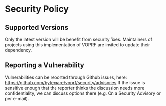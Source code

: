 # Security Policy

## Supported Versions

Only the latest version will be benefit from security fixes. Maintainers of projects using this implementation of VOPRF are invited to update their dependency.

## Reporting a Vulnerability

Vulnerabilities can be reported through Github issues, here: https://github.com/bytemare/voprf/security/advisories
If the issue is sensitive enough that the reporter thinks the discussion needs more confidentiality, we can discuss options there (e.g. On a Security Advisory or per e-mail).
